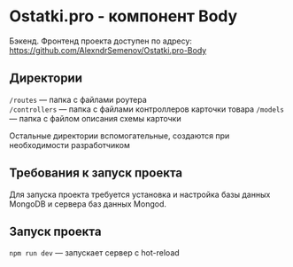 # Ostatki.pro - компонент Body

Бэкенд. Фронтенд проекта доступен по адресу: https://github.com/AlexndrSemenov/Ostatki.pro-Body

## Директории

`/routes` — папка с файлами роутера  
`/controllers` — папка с файлами контроллеров карточки товара
`/models` — папка с файлом описания схемы карточки  
  
Остальные директории вспомогательные, создаются при необходимости разработчиком

## Требования к запуск проекта

Для запуска проекта требуется установка и настройка базы данных MongoDB и сервера баз данных Mongod.

## Запуск проекта
  
`npm run dev` — запускает сервер с hot-reload
